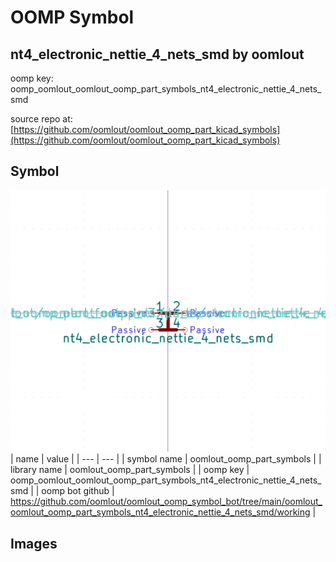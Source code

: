 # OOMP Symbol  
## nt4_electronic_nettie_4_nets_smd  by oomlout  
  
oomp key: oomp_oomlout_oomlout_oomp_part_symbols_nt4_electronic_nettie_4_nets_smd  
  
source repo at: [https://github.com/oomlout/oomlout_oomp_part_kicad_symbols](https://github.com/oomlout/oomlout_oomp_part_kicad_symbols)  
## Symbol  
  
[![working.png](working_600.png)](working.png)  
| name | value | 
| --- | --- | 
| symbol name | oomlout_oomp_part_symbols | 
| library name | oomlout_oomp_part_symbols | 
| oomp key | oomp_oomlout_oomlout_oomp_part_symbols_nt4_electronic_nettie_4_nets_smd | 
| oomp bot github | https://github.com/oomlout/oomlout_oomp_symbol_bot/tree/main/oomlout_oomlout_oomp_part_symbols_nt4_electronic_nettie_4_nets_smd/working | 
## Images  
